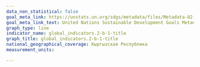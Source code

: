 ```yaml
---
data_non_statistical: false
goal_meta_link: https://unstats.un.org/sdgs/metadata/files/Metadata-02-0B-01.pdf
goal_meta_link_text: United Nations Sustainable Development Goals Metadata (pdf 232kB)
graph_type: line
indicator_name: global_indicators.2-b-1-title
graph_title: global_indicators.2-b-1-title
national_geographical_coverage: Кыргызская Республика
measurement_units: 

---
```

